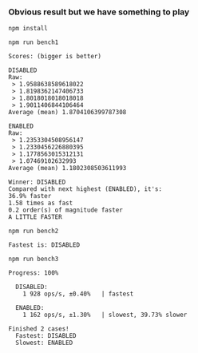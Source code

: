 ### Obvious result but we have something to play

```
npm install
```

```
npm run bench1
```

```console
Scores: (bigger is better)

DISABLED
Raw:
 > 1.9588638589618022
 > 1.8198362147406733
 > 1.8018018018018018
 > 1.9011406844106464
Average (mean) 1.8704106399787308

ENABLED
Raw:
 > 1.2353304508956147
 > 1.2330456226880395
 > 1.1778563015312131
 > 1.07469102632993
Average (mean) 1.1802308503611993

Winner: DISABLED
Compared with next highest (ENABLED), it's:
36.9% faster
1.58 times as fast
0.2 order(s) of magnitude faster
A LITTLE FASTER
```


```
npm run bench2
```

```console
Fastest is: DISABLED
```

```
npm run bench3
```

```console
Progress: 100%

  DISABLED:
    1 928 ops/s, ±0.40%   | fastest

  ENABLED:
    1 162 ops/s, ±1.30%   | slowest, 39.73% slower

Finished 2 cases!
  Fastest: DISABLED
  Slowest: ENABLED
```